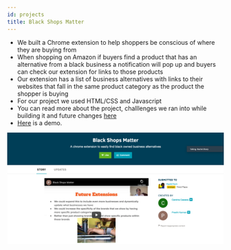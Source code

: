 ```yaml
---
id: projects
title: Black Shops Matter
---
```


- We built a Chrome extension to help shoppers be conscious of where they are buying from
- When shopping on Amazon if buyers find a product that has an alternative from a black business a notification will pop up and buyers can check our extension for links to those products
- Our extension has a list of business alternatives with links to their websites that fall in the same product category as the product the shopper is buying
- For our project we used HTML/CSS and Javascript
- You can read more about the project, challlenges we ran into while building it and future changes [here](https://docs.google.com/presentation/d/1SsXq68EMiDunt8VGsOBnhI-uVWWspX28yRIxlouO5MI/edit#slide=id.g8dba9aa359_1_393)
- [Here](https://youtu.be/RQSi5_Lzzu8) is a demo.

![BlackShopsMatter](./assets/BlackShopsMatter.png)
